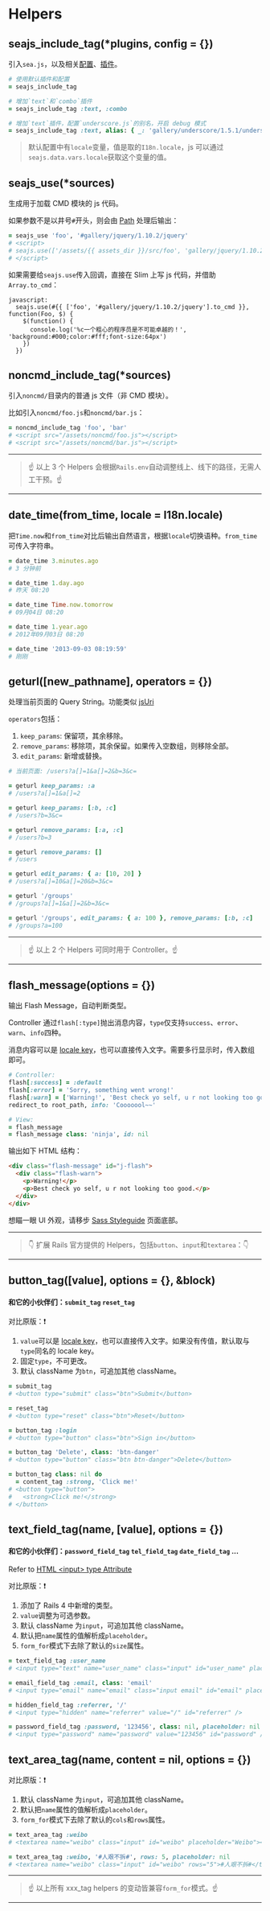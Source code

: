# Helpers

## seajs_include_tag(*plugins, config = {})

引入`sea.js`，以及相关[配置](https://github.com/seajs/seajs/issues/262)、[插件](https://github.com/seajs)。

```ruby
# 使用默认插件和配置
= seajs_include_tag

# 增加`text`和`combo`插件
= seajs_include_tag :text, :combo

# 增加`text`插件，配置`underscore.js`的别名，开启 debug 模式
= seajs_include_tag :text, alias: { _: 'gallery/underscore/1.5.1/underscore' }, debug: true
```

> 默认配置中有`locale`变量，值是取的`I18n.locale`，js 可以通过`seajs.data.vars.locale`获取这个变量的值。

## seajs_use(*sources)

生成用于加载 CMD 模块的 js 代码。

如果参数不是以井号`#`开头，则会由 [Path](https://github.com/eDoctor/eRails/blob/2.x/Path.md) 处理后输出：

```ruby
= seajs_use 'foo', '#gallery/jquery/1.10.2/jquery'
# <script>
# seajs.use(['/assets/{{ assets_dir }}/src/foo', 'gallery/jquery/1.10.2/jquery'])
# </script>
```

如果需要给`seajs.use`传入回调，直接在 Slim 上写 js 代码，并借助`Array.to_cmd`：

```
javascript:
  seajs.use(#{{ ['foo', '#gallery/jquery/1.10.2/jquery'].to_cmd }}, function(Foo, $) {
    $(function() {
      console.log('%c一个粗心的程序员是不可能卓越的！', 'background:#000;color:#fff;font-size:64px')
    })
  })
```

## noncmd_include_tag(*sources)

引入`noncmd/`目录内的普通 js 文件（非 CMD 模块）。

比如引入`noncmd/foo.js`和`noncmd/bar.js`：

```ruby
= noncmd_include_tag 'foo', 'bar'
# <script src="/assets/noncmd/foo.js"></script>
# <script src="/assets/noncmd/bar.js"></script>
```

---

> :point_up: 以上 3 个 Helpers 会根据`Rails.env`自动调整线上、线下的路径，无需人工干预。:point_up:

---

## date_time(from_time, locale = I18n.locale)

把`Time.now`和`from_time`对比后输出自然语言，根据`locale`切换语种。`from_time`可传入字符串。

```ruby
= date_time 3.minutes.ago
# 3 分钟前

= date_time 1.day.ago
# 昨天 08:20

= date_time Time.now.tomorrow
# 09月04日 08:20

= date_time 1.year.ago
# 2012年09月03日 08:20

= date_time '2013-09-03 08:19:59'
# 刚刚
```

## geturl([new_pathname], operators = {})

处理当前页面的 Query String。功能类似 [jsUri](https://github.com/derek-watson/jsUri)

`operators`包括：

1. `keep_params`: 保留项，其余移除。
2. `remove_params`: 移除项，其余保留。如果传入空数组，则移除全部。
3. `edit_params`: 新增或替换。

```ruby
# 当前页面: /users?a[]=1&a[]=2&b=3&c=

= geturl keep_params: :a
# /users?a[]=1&a[]=2

= geturl keep_params: [:b, :c]
# /users?b=3&c=

= geturl remove_params: [:a, :c]
# /users?b=3

= geturl remove_params: []
# /users

= geturl edit_params: { a: [10, 20] }
# /users?a[]=10&a[]=20&b=3&c=

= geturl '/groups'
# /groups?a[]=1&a[]=2&b=3&c=

= geturl '/groups', edit_params: { a: 100 }, remove_params: [:b, :c]
# /groups?a=100
```

---

> :point_up: 以上 2 个 Helpers 可同时用于 Controller。:point_up:

---

## flash_message(options = {})

输出 Flash Message，自动判断类型。

Controller 通过`flash[:type]`抛出消息内容，`type`仅支持`success`、`error`、`warn`、`info`四种。

消息内容可以是 [locale key](https://github.com/eDoctor/eRails/tree/2.x/templates/locales/flash)，也可以直接传入文字。需要多行显示时，传入数组即可。

```ruby
# Controller:
flash[:success] = :default
flash[:error] = 'Sorry, something went wrong!'
flash[:warn] = ['Warning!', 'Best check yo self, u r not looking too good.']
redirect_to root_path, info: 'Cooooool~~'

# View:
= flash_message
= flash_message class: 'ninja', id: nil
```

输出如下 HTML 结构：

```html
<div class="flash-message" id="j-flash">
  <div class="flash-warn">
    <p>Warning!</p>
    <p>Best check yo self, u r not looking too good.</p>
  </div>
</div>
```

想瞄一眼 UI 外观，请移步 [Sass Styleguide](http://edoctor.github.io/#/styleguide/sass) 页面底部。


---

> :point_down: 扩展 Rails 官方提供的 Helpers，包括`button`、`input`和`textarea`：:point_down:

---

## button_tag([value], options = {}, &block)
#### 和它的小伙伴们：`submit_tag` `reset_tag`

对比原版：:exclamation:

1. `value`可以是 [locale key](https://github.com/eDoctor/eRails/tree/2.x/templates/locales/button_tag)，也可以直接传入文字。如果没有传值，默认取与`type`同名的 locale key。
2. 固定`type`，不可更改。
3. 默认 className 为`btn`，可追加其他 className。

```ruby
= submit_tag
# <button type="submit" class="btn">Submit</button>

= reset_tag
# <button type="reset" class="btn">Reset</button>

= button_tag :login
# <button type="button" class="btn">Sign in</button>

= button_tag 'Delete', class: 'btn-danger'
# <button type="button" class="btn btn-danger">Delete</button>

= button_tag class: nil do
  = content_tag :strong, 'Click me!'
# <button type="button">
#   <strong>Click me!</strong>
# </button>
```

## text_field_tag(name, [value], options = {})
#### 和它的小伙伴们：`password_field_tag` `tel_field_tag` `date_field_tag` ...

Refer to [HTML &lt;input&gt; type Attribute](http://www.w3schools.com/tags/att_input_type.asp)

对比原版：:exclamation:

1. 添加了 Rails 4 中新增的类型。
2. `value`调整为可选参数。
3. 默认 className 为`input`，可追加其他 className。
4. 默认把`name`属性的值解析成`placeholder`。
5. `form_for`模式下去除了默认的`size`属性。

```ruby
= text_field_tag :user_name
# <input type="text" name="user_name" class="input" id="user_name" placeholder="User Name" />

= email_field_tag :email, class: 'email'
# <input type="email" name="email" class="input email" id="email" placeholder="Email" />

= hidden_field_tag :referrer, '/'
# <input type="hidden" name="referrer" value="/" id="referrer" />

= password_field_tag :password, '123456', class: nil, placeholder: nil
# <input type="password" name="password" value="123456" id="password" />
```

## text_area_tag(name, content = nil, options = {})

对比原版：:exclamation:

1. 默认 className 为`input`，可追加其他 className。
2. 默认把`name`属性的值解析成`placeholder`。
3. `form_for`模式下去除了默认的`cols`和`rows`属性。

```ruby
= text_area_tag :weibo
# <textarea name="weibo" class="input" id="weibo" placeholder="Weibo"></textarea>

= text_area_tag :weibo, '#人艰不拆#', rows: 5, placeholder: nil
# <textarea name="weibo" class="input" id="weibo" rows="5">#人艰不拆#</textarea>
```

---

> :point_up: 以上所有 xxx_tag helpers 的变动皆兼容`form_for`模式。:point_up:

---
